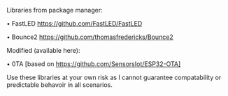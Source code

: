 Libraries from package manager:

• FastLED https://github.com/FastLED/FastLED

• Bounce2 https://github.com/thomasfredericks/Bounce2


Modified (available here):

• 0TA [based on https://github.com/SensorsIot/ESP32-OTA]

Use these libraries at your own risk as I cannot guarantee compatability or predictable behavoir in all scenarios.
